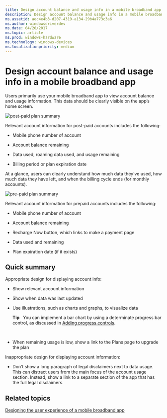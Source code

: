 ```yaml
---
title: Design account balance and usage info in a mobile broadband app
description: Design account balance and usage info in a mobile broadband app
ms.assetid: aec4e4b3-d207-4319-a134-29b4a773c3a6
ms.author: windowsdriverdev
ms.date: 04/20/2017
ms.topic: article
ms.prod: windows-hardware
ms.technology: windows-devices
ms.localizationpriority: medium
---
```


# Design account balance and usage info in a mobile broadband app


Users primarily use your mobile broadband app to view account balance and usage information. This data should be clearly visible on the app’s home screen.

![post-paid plan summary](images/mb-fig1-postpaidplansummary.png)

Relevant account information for post-paid accounts includes the following:

-   Mobile phone number of account

-   Account balance remaining

-   Data used, roaming data used, and usage remaining

-   Billing period or plan expiration date

At a glance, users can clearly understand how much data they’ve used, how much data they have left, and when the billing cycle ends (for monthly accounts).

![pre-paid plan summary](images/mb-fig2-prepaidplansummary.png)

Relevant account information for prepaid accounts includes the following:

-   Mobile phone number of account

-   Account balance remaining

-   Recharge Now button, which links to make a payment page

-   Data used and remaining

-   Plan expiration date (if it exists)

## <span id="Quick_summary"></span><span id="quick_summary"></span><span id="QUICK_SUMMARY"></span>Quick summary


Appropriate design for displaying account info:

-   Show relevant account information

-   Show when data was last updated

-   Use illustrations, such as charts and graphs, to visualize data

    **Tip**  
    You can implement a bar chart by using a determinate progress bar control, as discussed in [Adding progress controls](https://msdn.microsoft.com/library/windows/apps/hh465428).

     

-   When remaining usage is low, show a link to the Plans page to upgrade the plan

Inappropriate design for displaying account information:

-   Don’t show a long paragraph of legal disclaimers next to data usage. This can distract users from the main focus of the account usage section. Instead, show a link to a separate section of the app that has the full legal disclaimers.

## <span id="related_topics"></span>Related topics


[Designing the user experience of a mobile broadband app](designing-the-user-experience-of-a-mobile-broadband-app.md)

 

 






